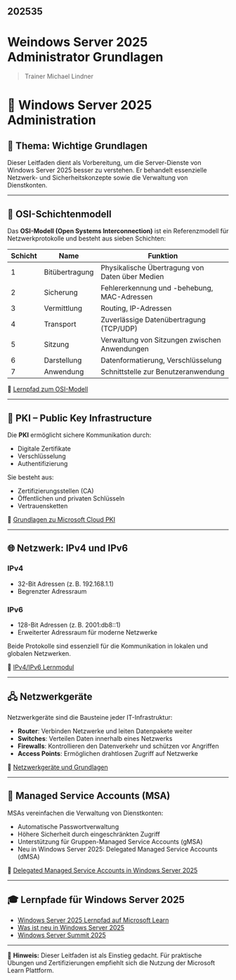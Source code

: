 ## 202535
# Weindows Server 2025 Administrator Grundlagen

> Trainer Michael Lindner

# 📘 Windows Server 2025 Administration

## 🧠 Thema: Wichtige Grundlagen
Dieser Leitfaden dient als Vorbereitung, um die Server-Dienste von Windows Server 2025 besser zu verstehen. Er behandelt essenzielle Netzwerk- und Sicherheitskonzepte sowie die Verwaltung von Dienstkonten.

---

## 🧩 OSI-Schichtenmodell
Das **OSI-Modell (Open Systems Interconnection)** ist ein Referenzmodell für Netzwerkprotokolle und besteht aus sieben Schichten:

| Schicht | Name                | Funktion |
|--------|---------------------|----------|
| 1      | Bitübertragung      | Physikalische Übertragung von Daten über Medien |
| 2      | Sicherung           | Fehlererkennung und -behebung, MAC-Adressen |
| 3      | Vermittlung         | Routing, IP-Adressen |
| 4      | Transport           | Zuverlässige Datenübertragung (TCP/UDP) |
| 5      | Sitzung             | Verwaltung von Sitzungen zwischen Anwendungen |
| 6      | Darstellung         | Datenformatierung, Verschlüsselung |
| 7      | Anwendung           | Schnittstelle zur Benutzeranwendung |

🔗 [Lernpfad zum OSI-Modell](https://learn.microsoft.com/de-de/shows/networking-fundamentals/02)

---

## 🔐 PKI – Public Key Infrastructure
Die **PKI** ermöglicht sichere Kommunikation durch:
- Digitale Zertifikate
- Verschlüsselung
- Authentifizierung

Sie besteht aus:
- Zertifizierungsstellen (CA)
- Öffentlichen und privaten Schlüsseln
- Vertrauensketten

🔗 [Grundlagen zu Microsoft Cloud PKI](https://learn.microsoft.com/de-de/intune/intune-service/protect/microsoft-cloud-pki-fundamentals)

---

## 🌐 Netzwerk: IPv4 und IPv6
### IPv4
- 32-Bit Adressen (z. B. 192.168.1.1)
- Begrenzter Adressraum

### IPv6
- 128-Bit Adressen (z. B. 2001:db8::1)
- Erweiterter Adressraum für moderne Netzwerke

Beide Protokolle sind essenziell für die Kommunikation in lokalen und globalen Netzwerken.

🔗 [IPv4/IPv6 Lernmodul](https://learn.microsoft.com/en-us/training/modules/configure-ip-network-connectivity/)

---

## 🖧 Netzwerkgeräte
Netzwerkgeräte sind die Bausteine jeder IT-Infrastruktur:
- **Router**: Verbinden Netzwerke und leiten Datenpakete weiter
- **Switches**: Verteilen Daten innerhalb eines Netzwerks
- **Firewalls**: Kontrollieren den Datenverkehr und schützen vor Angriffen
- **Access Points**: Ermöglichen drahtlosen Zugriff auf Netzwerke

🔗 [Netzwerkgeräte und Grundlagen](https://learn.microsoft.com/de-de/training/modules/network-fundamentals/)

---

## 👤 Managed Service Accounts (MSA)
MSAs vereinfachen die Verwaltung von Dienstkonten:
- Automatische Passwortverwaltung
- Höhere Sicherheit durch eingeschränkten Zugriff
- Unterstützung für Gruppen-Managed Service Accounts (gMSA)
- Neu in Windows Server 2025: Delegated Managed Service Accounts (dMSA)

🔗 [Delegated Managed Service Accounts in Windows Server 2025](https://learn.microsoft.com/en-ca/windows-server/identity/ad-ds/manage/delegated-managed-service-accounts/delegated-managed-service-accounts-overview)

---

## 🎓 Lernpfade für Windows Server 2025
- [Windows Server 2025 Lernpfad auf Microsoft Learn](https://learn.microsoft.com/de-de/training/windows-server/)
- [Was ist neu in Windows Server 2025](https://learn.microsoft.com/en-us/windows-server/get-started/whats-new-windows-server-2025)
- [Windows Server Summit 2025](https://techcommunity.microsoft.com/event/techcommunitylive/windows-server-summit-2025/4361618)

---

📌 **Hinweis:** Dieser Leitfaden ist als Einstieg gedacht. Für praktische Übungen und Zertifizierungen empfiehlt sich die Nutzung der Microsoft Learn Plattform.
